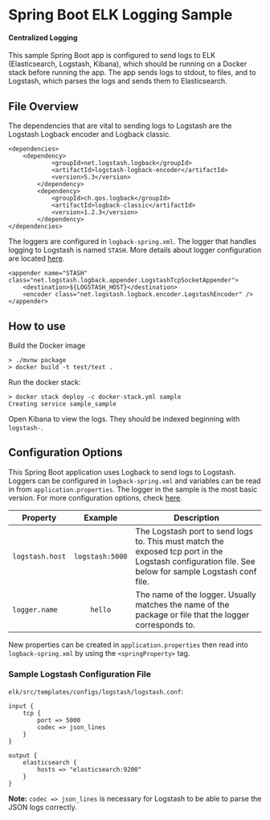 # Spring Boot ELK Logging Sample
#### Centralized Logging
This sample Spring Boot app is configured to send logs to ELK (Elasticsearch, Logstash, Kibana), which should be running on a Docker stack before running the app. The app sends logs to stdout, to files, and to Logstash, which parses the logs and sends them to Elasticsearch.

## File Overview
The dependencies that are vital to sending logs to Logstash are the Logstash Logback encoder and Logback classic.

```
<dependencies>
	<dependency>
            <groupId>net.logstash.logback</groupId>
            <artifactId>logstash-logback-encoder</artifactId>
            <version>5.3</version>
        </dependency>
        <dependency>
            <groupId>ch.qos.logback</groupId>
            <artifactId>logback-classic</artifactId>
            <version>1.2.3</version>
        </dependency>
</dependencies>
```

The loggers are configured in `logback-spring.xml`. The logger that handles logging to Logstash is named `STASH`. More details about logger configuration are located [here](#configuration-options).
```
<appender name="STASH" class="net.logstash.logback.appender.LogstashTcpSocketAppender">
    <destination>${LOGSTASH_HOST}</destination>
    <encoder class="net.logstash.logback.encoder.LogstashEncoder" />
</appender>
```

## How to use

Build the Docker image
```
> ./mvnw package
> docker build -t test/test . 
```

Run the docker stack:
```
> docker stack deploy -c docker-stack.yml sample
Creating service sample_sample
```

Open Kibana to view the logs. They should be indexed beginning with `logstash-`.

## Configuration Options

This Spring Boot application uses Logback to send logs to Logstash. Loggers can be configured in `logback-spring.xml` and variables can be read in from `application.properties`. The logger in the sample is the most basic version. For more configuration options, check [here](https://github.com/logstash/logstash-logback-encoder#tcp-appenders).

| Property      | Example           | Description  |
| ------------- |:-------------:| -----|
| `logstash.host`| `logstash:5000` | The Logstash port to send logs to. This must match the exposed tcp port in the Logstash configuration file. See below for sample Logstash conf file.
| `logger.name`| `hello` | The name of the logger. Usually matches the name of the package or file that the logger corresponds to.

New properties can be created in `application.properties` then read into `logback-spring.xml` by using the `<springProperty>` tag.

### Sample Logstash Configuration File

`elk/src/templates/configs/logstash/logstash.conf`:

```
input {
	tcp {
		port => 5000
		codec => json_lines
	}
}

output {
	elasticsearch {
		hosts => "elasticsearch:9200"
	}
}
```

**Note:** `codec => json_lines` is necessary for Logstash to be able to parse the JSON logs correctly.
